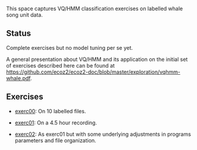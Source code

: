 This space captures VQ/HMM classification exercises
on labelled whale song unit data.

## Status

Complete exercises but no model tuning per se yet.

A general presentation about VQ/HMM and its application on the
initial set of exercises described here can be found at
https://github.com/ecoz2/ecoz2-doc/blob/master/exploration/vqhmm-whale.pdf.

## Exercises

- [exerc00](exerc00): On 10 labelled files.

- [exerc01](exerc01): On a 4.5 hour recording.

- [exerc02](exerc02): As exerc01 but with some underlying adjustments in
  programs parameters and file organization.
